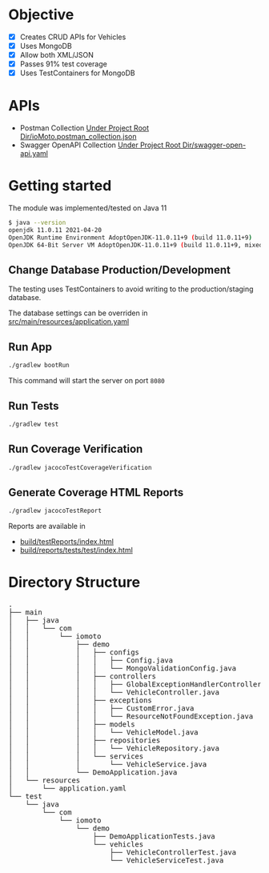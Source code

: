 # Objective

- [x] Creates CRUD APIs for Vehicles
- [x] Uses MongoDB
- [x] Allow both XML/JSON
- [x] Passes 91% test coverage
- [x] Uses TestContainers for MongoDB

# APIs

- Postman Collection [Under Project Root Dir/ioMoto.postman_collection.json](/ioMoto.postman_collection.json)
- Swagger OpenAPI Collection [Under Project Root Dir/swagger-open-api.yaml](/swagger-open-api.yaml)

# Getting started

The module was implemented/tested on Java 11

```bash
$ java --version
openjdk 11.0.11 2021-04-20
OpenJDK Runtime Environment AdoptOpenJDK-11.0.11+9 (build 11.0.11+9)
OpenJDK 64-Bit Server VM AdoptOpenJDK-11.0.11+9 (build 11.0.11+9, mixed mode)
```

## Change Database Production/Development

The testing uses TestContainers to avoid 
writing to the production/staging database.

The database settings can be overriden in
[src/main/resources/application.yaml](src/main/resources/application.yaml)

## Run App

```bash
./gradlew bootRun
```

This command will start the server on port `8080`

## Run Tests

```bash
./gradlew test
```

## Run Coverage Verification

```bash
./gradlew jacocoTestCoverageVerification
```

## Generate Coverage HTML Reports

```bash
./gradlew jacocoTestReport
```

Reports are available in

* [build/testReports/index.html](build/testReports/index.html)
* [build/reports/tests/test/index.html](build/reports/tests/test/index.html)

# Directory Structure

<pre>
.
├── main
│   ├── java
│   │   └── com
│   │       └── iomoto
│   │           ├── demo
│   │           │   ├── configs
│   │           │   │   ├── Config.java
│   │           │   │   └── MongoValidationConfig.java
│   │           │   ├── controllers
│   │           │   │   ├── GlobalExceptionHandlerController.java
│   │           │   │   └── VehicleController.java
│   │           │   ├── exceptions
│   │           │   │   ├── CustomError.java
│   │           │   │   └── ResourceNotFoundException.java
│   │           │   ├── models
│   │           │   │   └── VehicleModel.java
│   │           │   ├── repositories
│   │           │   │   └── VehicleRepository.java
│   │           │   └── services
│   │           │       └── VehicleService.java
│   │           └── DemoApplication.java
│   └── resources
│       └── application.yaml
└── test
    └── java
        └── com
            └── iomoto
                └── demo
                    ├── DemoApplicationTests.java
                    └── vehicles
                        ├── VehicleControllerTest.java
                        └── VehicleServiceTest.java


</pre>
